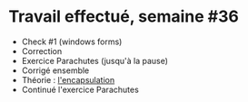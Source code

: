 # Travail effectué, semaine #36

- Check #1 (windows forms)
- Correction 
- Exercice Parachutes (jusqu'à la pause)
- Corrigé ensemble
- Théorie : [l'encapsulation](../supports/Encapsulation.pdf)
- Continué l'exercice Parachutes

